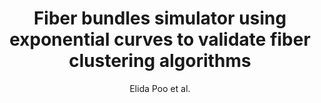 ---
cat: gaia
subcat: architecture
bestof: false
author: Elida Poo et al.
title: Fiber bundles simulator using exponential curves to validate fiber clustering algorithms
year: 2023
type: inproceedings
url: https -//www.spiedigitallibrary.org/conference-proceedings-of-spie/12567/125670J/Fiber-bundles-simulator-using-exponential-curves-to-validate-fiber-clustering/10.1117/12.2669811.full
doi: 10.1117/12.2669811
booktitle: 18th International Symposium on Medical Information Processing and Analysis
---